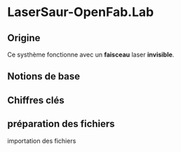 # LaserSaur-OpenFab.Lab

## Origine
Ce systhème fonctionne avec un **faisceau** laser __invisible__. 

## Notions de base

## Chiffres clés

## préparation des fichiers

importation des fichiers

